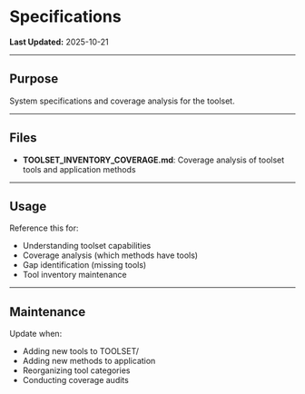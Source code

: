 # Specifications

**Last Updated:** 2025-10-21

---

## Purpose

System specifications and coverage analysis for the toolset.

---

## Files

- **TOOLSET_INVENTORY_COVERAGE.md**: Coverage analysis of toolset tools and application methods

---

## Usage

Reference this for:
- Understanding toolset capabilities
- Coverage analysis (which methods have tools)
- Gap identification (missing tools)
- Tool inventory maintenance

---

## Maintenance

Update when:
- Adding new tools to TOOLSET/
- Adding new methods to application
- Reorganizing tool categories
- Conducting coverage audits
